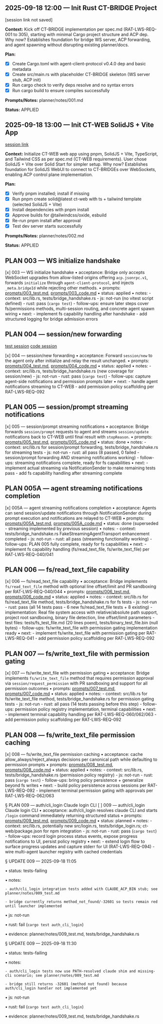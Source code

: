 ## 2025-09-18 12:00 — Init Rust CT-BRIDGE Project
[session link not saved]

**Context:** Kick off CT-BRIDGE implementation per spec.md (RAT-LWS-REQ-001 to 305), starting with minimal Cargo project structure and ACP dep. Why now? Establishes foundation for bridge WS server, ACP forwarding, and agent spawning without disrupting existing planner/docs.

**Plan:**
- [x] Create Cargo.toml with agent-client-protocol v0.4.0 dep and basic metadata
- [x] Create src/main.rs with placeholder CT-BRIDGE skeleton (WS server stub, ACP init)
- [x] Run cargo check to verify deps resolve and no syntax errors
- [x] Run cargo build to ensure compiles successfully

**Prompts/Notes:** planner/notes/001.md

**Status:** APPLIED

## 2025-09-18 13:00 — Init CT-WEB SolidJS + Vite App
[session link](https://opencode.ai/s/4fpY1H3R)

**Context:** Initialize CT-WEB web app using pnpm, SolidJS + Vite, TypeScript, and Tailwind CSS as per spec.md (CT-WEB requirements). User chose SolidJS + Vite over Solid Start for simpler setup. Why now? Establishes foundation for SolidJS WebUI to connect to CT-BRIDGEs over WebSockets, enabling ACP control plane implementation.

**Plan:**
- [x] Verify pnpm installed; install if missing
- [x] Run pnpm create solid@latest ct-web with ts + tailwind template (selected SolidJS + Vite)
- [x] Install dependencies with pnpm install
- [x] Approve builds for @tailwindcss/oxide, esbuild
- [x] Re-run pnpm install after approval
- [x] Test dev server starts successfully

**Prompts/Notes:** planner/notes/002.md

**Status:** APPLIED

## PLAN 003 — WS initialize handshake
[x] 003 — WS initialize handshake
• acceptance: Bridge only accepts WebSocket upgrades from allow-listed origins offering `acp.jsonrpc.v1`, forwards `initialize` through `agent-client-protocol`, and injects `_meta.bridgeId` while rejecting other methods.
• prompts: [prompts/003_test.md](./prompts/003_test.md), [prompts/003_code.md](./prompts/003_code.md)
• status: applied
• notes:
    - context: src/lib.rs, tests/bridge_handshake.rs
    - js: not-run (no vitest script defined)
    - rust: pass (`cargo test`)
    - follow-ups: ensure later steps cover fs/permissions methods, multi-session routing, and concrete agent spawn wiring
• next:
    - implement fs capability handling after handshake
    - add structured logging for bridge admission errors

## PLAN 004 — session/new forwarding
[test session](https://opencode.ai/s/rxVbj7fn)
[code session](https://opencode.ai/s/XpDVpMQq)

[x] 004 — session/new forwarding
• acceptance: Forward `session/new` to the agent only after initialize and relay the result unchanged.
• prompts: [prompts/004_test.md](./prompts/004_test.md), [prompts/004_code.md](./prompts/004_code.md)
• status: applied
• notes:
    - context: src/lib.rs, tests/bridge_handshake.rs (new coverage for session/new)
    - js: not-run
    - rust: pass (`cargo test`)
    - follow-ups: capture agent-side notifications and permission prompts later
• next:
    - handle agent notifications streaming to CT-WEB
    - add permission policy scaffolding per RAT-LWS-REQ-092

## PLAN 005 — session/prompt streaming notifications
[x] 005 — session/prompt streaming notifications
• acceptance: Bridge forwards `session/prompt` requests to agent and streams `session/update` notifications back to CT-WEB until final result with `stopReason`.
• prompts: [prompts/005_test.md](./prompts/005_test.md), [prompts/005_code.md](./prompts/005_code.md)
• status: done
• notes:
    - context: src/lib.rs for session/prompt forwarding, tests/bridge_handshake.rs for streaming tests
    - js: not-run
    - rust: all pass (8 passed, 0 failed - session/prompt forwarding AND streaming notifications working)
    - follow-ups: streaming notifications complete, ready for fs capabilities
• next:
    - implement actual streaming via NotificationSender to make remaining tests pass
    - add fs capability handling after streaming complete

## PLAN 005A — agent streaming notifications completion
[x] 005A — agent streaming notifications completion
• acceptance: Agents can send session/update notifications through NotificationSender during prompt execution and notifications are relayed to CT-WEB
• prompts: [prompts/005A_test.md](./prompts/005A_test.md), [prompts/005A_code.md](./prompts/005A_code.md)
• status: done (superseded - streaming implemented by previous session)
• notes:
    - context: tests/bridge_handshake.rs FakeStreamingAgentTransport enhancement completed
    - js: not-run
    - rust: all pass (streaming functionality working)
    - follow-ups: PLAN 005 fully complete, ready for fs capabilities
• next:
    - implement fs capability handling (fs/read_text_file, fs/write_text_file) per RAT-LWS-REQ-040/041

## PLAN 006 — fs/read_text_file capability
[x] 006 — fs/read_text_file capability
• acceptance: Bridge implements `fs/read_text_file` method with optional line offset/limit and PR sandboxing per RAT-LWS-REQ-040/044
• prompts: [prompts/006_test.md](./prompts/006_test.md), [prompts/006_code.md](./prompts/006_code.md)
• status: applied
• notes:
    - context: src/lib.rs for fs/read_text_file method, tests/bridge_handshake.rs for fs tests
    - js: not-run
    - rust: pass (all 14 tests pass - 6 new fs/read_text_file tests + 8 existing)
    - implementation: Real file system access with relative/absolute path support, project root sandboxing, binary file detection, line offset/limit parameters
    - test files: tests/fs_test_file.md (20 lines poem), tests/binary_test_file.bin (null bytes)
    - follow-ups: fs/write_text_file with permission gating implementation ready
• next:
    - implement fs/write_text_file with permission gating per RAT-LWS-REQ-041
    - add permission policy scaffolding per RAT-LWS-REQ-092

## PLAN 007 — fs/write_text_file with permission gating
[x] 007 — fs/write_text_file with permission gating
• acceptance: Bridge implements `fs/write_text_file` method that requires permission approval via `session/request_permission` with PR sandboxing and support for all permission outcomes
• prompts: [prompts/007_test.md](./prompts/007_test.md), [prompts/007_code.md](./prompts/007_code.md)
• status: applied
• notes:
    - context: src/lib.rs for fs/write_text_file method, tests/bridge_handshake.rs for permission gating tests
    - js: not-run
    - rust: all pass (14 tests passing before this step)
    - follow-ups: permission policy registry implementation, terminal capabilities
• next:
    - implement terminal capability handling per RAT-LWS-REQ-060/062/063
    - add permission policy scaffolding per RAT-LWS-REQ-092

## PLAN 008 — fs/write_text_file permission caching
[x] 008 — fs/write_text_file permission caching
• acceptance: cache allow_always/reject_always decisions per canonical path while defaulting to permission prompts
• prompts: [prompts/008_test.md](./prompts/008_test.md), [prompts/008_code.md](./prompts/008_code.md)
• status: applied
• notes:
    - context: src/lib.rs, tests/bridge_handshake.rs (permission policy registry)
    - js: not-run
    - rust: pass (`cargo test`)
    - follow-ups: bring policy persistence + generalize beyond fs writes
• next:
    - build policy persistence across sessions per RAT-LWS-REQ-092
    - implement terminal permission gating with approvals per RAT-LWS-REQ-062/063

§ PLAN 009 — auth/cli_login Claude login CLI
[ ] 009 — auth/cli_login Claude login CLI
• acceptance: auth/cli_login resolves claude CLI and starts `/login` command immediately returning structured status
• prompts: [prompts/009_test.md](./prompts/009_test.md), [prompts/009_code.md](./prompts/009_code.md)
• status: planned
• notes:
    - context: src/lib.rs, potentially new src/login.rs, tests/bridge_login.rs; ct-web/package.json for npm integration
    - js: not-run
    - rust: pass (`cargo test`)
    - follow-ups: record login process status events, expose progress notifications to UI, persist policy registry
• next:
    - extend login flow to surface progress updates and capture stderr for UI (RAT-LWS-REQ-094)
    - wire multi-agent launcher registry with cached credentials

§ UPDATE 009 — 2025-09-18 11:05

• status: tests-failing

• notes:

    - auth/cli_login integration tests added with CLAUDE_ACP_BIN stub; see planner/notes/009_test.md

    - bridge currently returns method_not_found/-32601 so tests remain red until launcher implemented

• js: not-run

• rust: fail (`cargo test auth_cli_login`)

• evidence: planner/notes/009_test.md, tests/bridge_handshake.rs

§ UPDATE 009 — 2025-09-18 11:30

• status: tests-failing

• notes:

    - auth/cli_login tests now use PATH-resolved claude shim and missing-cli scenario; see planner/notes/009_test.md

    - bridge still returns -32601 (method not found) because auth/cli_login handler not implemented yet

• js: not-run

• rust: fail (`cargo test auth_cli_login`)

• evidence: planner/notes/009_test.md, tests/bridge_handshake.rs
